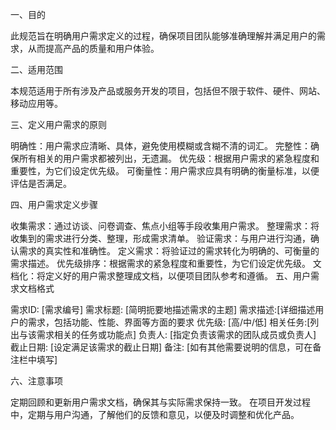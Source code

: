 一、目的

此规范旨在明确用户需求定义的过程，确保项目团队能够准确理解并满足用户的需求，从而提高产品的质量和用户体验。

二、适用范围

本规范适用于所有涉及产品或服务开发的项目，包括但不限于软件、硬件、网站、移动应用等。

三、定义用户需求的原则

明确性：用户需求应清晰、具体，避免使用模糊或含糊不清的词汇。
完整性：确保所有相关的用户需求都被列出，无遗漏。
优先级：根据用户需求的紧急程度和重要性，为它们设定优先级。
可衡量性：用户需求应具有明确的衡量标准，以便评估是否满足。

四、用户需求定义步骤

收集需求：通过访谈、问卷调查、焦点小组等手段收集用户需求。
整理需求：将收集到的需求进行分类、整理，形成需求清单。
验证需求：与用户进行沟通，确认需求的真实性和准确性。
定义需求：将验证过的需求转化为明确的、可衡量的需求描述。
优先级排序：根据需求的紧急程度和重要性，为它们设定优先级。
文档化：将定义好的用户需求整理成文档，以便项目团队参考和遵循。
五、用户需求文档格式

需求ID: [需求编号]
需求标题: [简明扼要地描述需求的主题]
需求描述:[详细描述用户的需求，包括功能、性能、界面等方面的要求
优先级: [高/中/低]
相关任务:[列出与该需求相关的任务或功能点]
负责人: [指定负责该需求的团队成员或负责人]
截止日期: [设定满足该需求的截止日期]
备注: [如有其他需要说明的信息，可在备注栏中填写]

六、注意事项

定期回顾和更新用户需求文档，确保其与实际需求保持一致。
在项目开发过程中，定期与用户沟通，了解他们的反馈和意见，以便及时调整和优化产品。

